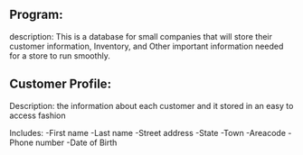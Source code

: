 Program:
-

description:
This is a database for small companies that will store their customer information, Inventory, and Other important information needed for a store to run smoothly.

Customer Profile:
-

Description:
the information about each customer and it stored in an easy to access fashion

Includes:
-First name
-Last name
-Street address
-State
-Town
-Areacode
-Phone number
-Date of Birth
